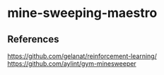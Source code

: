 # mine-sweeping-maestro


## References
https://github.com/gelanat/reinforcement-learning/
https://github.com/aylint/gym-minesweeper
